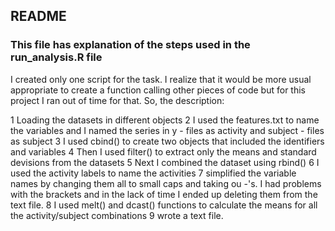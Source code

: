 ## README
### This file has explanation of the steps used in the run_analysis.R file
I created only one script for the task. I realize that it would be more 
usual appropriate to create a function calling other pieces of code but 
for this project I ran out of time for that. So, the description:

1 Loading the datasets in different objects
2 I used the features.txt to name the variables and I named the series in y - files as 
activity and subject - files as subject
3 I used cbind() to create two objects that included the identifiers and variables
4 Then I used filter() to extract only the means and standard devisions from the datasets
5 Next I combined the dataset using rbind()
6 I used the activity labels to name the activities
7 simplified the variable names by changing them all to small caps and taking
ou -'s. I had problems with the brackets and in the lack of time I ended up deleting 
them from the text file.
8 I used melt() and dcast() functions to calculate the means for all the activity/subject combinations
9 wrote a text file.


 
 
 
 
 
 
 










